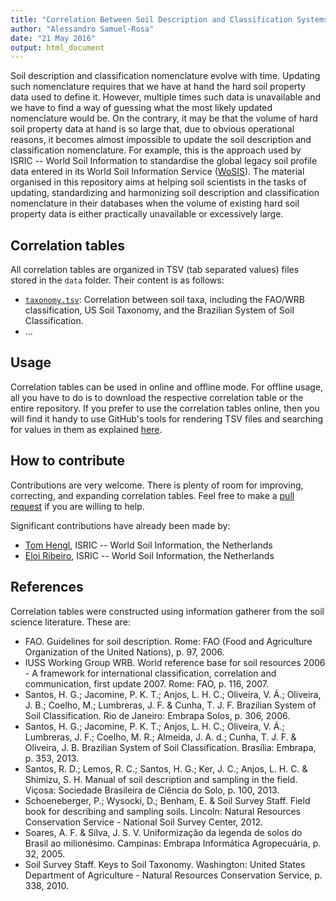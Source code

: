 ```yaml
---
title: "Correlation Between Soil Description and Classification Systems"
author: "Alessandro Samuel-Rosa"
date: "21 May 2016"
output: html_document
---
```


Soil description and classification nomenclature evolve with time. Updating such nomenclature requires that
we have at hand the hard soil property data used to define it. However, multiple times such data is unavailable
and we have to find a way of guessing what the most likely updated nomenclature would be. On the contrary, it
may be that the volume of hard soil property data at hand is so large that, due to obvious operational reasons,
it becomes almost impossible to update the soil description and classification nomenclature. For example, this 
is the approach used by ISRIC -- World Soil Information to standardise the global legacy soil profile data 
entered in its World Soil Information Service ([WoSIS](http://www.isric.org/data/wosis)). The material 
organised in this repository aims at helping soil scientists in the tasks of updating, standardizing and 
harmonizing soil description and classification nomenclature in their databases when the volume of existing 
hard soil property data is either practically unavailable or excessively large.

## Correlation tables

All correlation tables are organized in TSV (tab separated values) files stored in the `data` folder. Their 
content is as follows:

* [`taxonomy.tsv`](https://github.com/samuel-rosa/correlonomy/blob/master/data/taxonomy.tsv): 
  Correlation between soil taxa, including the FAO/WRB classification, US Soil Taxonomy, and the Brazilian 
  System of Soil Classification.
* ...

## Usage

Correlation tables can be used in online and offline mode. For offline usage, all you have to do is to download
the respective correlation table or the entire repository. If you prefer to use the correlation tables online, 
then you will find it handy to use GitHub's tools for rendering TSV files and searching for values in them as
explained [here](https://help.github.com/articles/rendering-csv-and-tsv-data/).

## How to contribute

Contributions are very welcome. There is plenty of room for improving, correcting, and expanding correlation
tables. Feel free to make a [pull request](https://help.github.com/articles/creating-a-pull-request/) if you 
are willing to help.

Significant contributions have already been made by:

* [Tom Hengl](http://www.isric.org/staff/Dr%20T%20%28Tom%29%20Hengl), ISRIC -- World Soil Information, the 
  Netherlands
* [Eloi Ribeiro](http://www.isric.org/staff/E.%20%28Eloi%29%20Ribeiro), ISRIC -- World Soil Information, the 
  Netherlands

## References

Correlation tables were constructed using information gatherer from the soil science literature. These are:

* FAO. Guidelines for soil description. Rome: FAO (Food and Agriculture Organization of the United Nations), 
  p. 97, 2006.
* IUSS Working Group WRB. World reference base for soil resources 2006 - A framework for international
  classification, correlation and communication, first update 2007. Rome: FAO, p. 116, 2007.
* Santos, H. G.; Jacomine, P. K. T.; Anjos, L. H. C.; Oliveira, V. Á.; Oliveira, J. B.; Coelho, M.; Lumbreras, 
  J. F. & Cunha, T. J. F. Brazilian System of Soil Classification. Rio de Janeiro: Embrapa Solos, p. 306, 2006.
* Santos, H. G.; Jacomine, P. K. T.; Anjos, L. H. C.; Oliveira, V. Á.; Lumbreras, J. F.; Coelho, M. 
  R.; Almeida, J. A. d.; Cunha, T. J. F. & Oliveira, J. B. Brazilian System of Soil Classification. 
  Brasília: Embrapa, p. 353, 2013.
* Santos, R. D.; Lemos, R. C.; Santos, H. G.; Ker, J. C.; Anjos, L. H. C. & Shimizu, S. H. Manual of soil 
  description and sampling in the field. Viçosa: Sociedade Brasileira de Ciência do Solo, p. 100, 2013.
* Schoeneberger, P.; Wysocki, D.; Benham, E. & Soil Survey Staff. Field book for describing and sampling soils. 
  Lincoln: Natural Resources Conservation Service - National Soil Survey Center, 2012.
* Soares, A. F. & Silva, J. S. V. Uniformização da legenda de solos do Brasil ao milionésimo. Campinas: 
  Embrapa Informática Agropecuária, p. 32, 2005.				
* Soil Survey Staff. Keys to Soil Taxonomy. Washington: United States Department of Agriculture - Natural
  Resources Conservation Service, p. 338, 2010.
